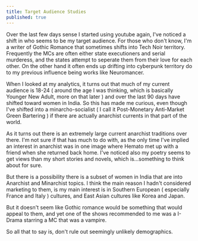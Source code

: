 ```yaml
---
title: Target Audience Studies
published: true
---
```

Over the last few days sense I started using youtube again, I've noticed a shift in who seems to be my target audience. For those who don't know, I'm a writer of Gothic Romance that sometimes shifts into Tech Noir territory. Frequently the MCs are often either state executioners and serial murderess, and the states attempt to seperate them from their love for each other. On the other hand it often ends up drifting into cyberpunk territory do to my previous influence being works like Neuromancer.

When I looked at my analytics, it turns out that much of my current audience is 18-24 ( around the age I was thinking, which is basically Younger New Adult, more on that later ) and over the last 90 days have shifted toward women in India. So this has made me curious, even though I've shifted into a minarcho-socialist ( I call it Post-Monetary Anti-Market Green Bartering ) if there are actually anarchist currents in that part of the world.

As it turns out there is an extremely large current anarchist traditions over there. I'm not sure if that has much to do with, as the only time I've implied an interest in anarchist was in one image where Hemato met up with a friend when she returned back home. I've noticed also my poetry seems to get views than my short stories and novels, which is...something to think about for sure.

But there is a possibility there is a subset of women in India that are into Anarchist and Minarchist topics. I think the main reason I hadn't considered marketing to them, is my main interest is in Southern European ( especially France and Italy ) cultures, and East Asian cultures like Korea and Japan.

But it doesn't seem like Gothic romance would be something that would appeal to them, and yet one of the shows recommended to me was a I-Drama starring a MC that was a vampire.

So all that to say is, don't rule out seemingly unlikely demographics.
